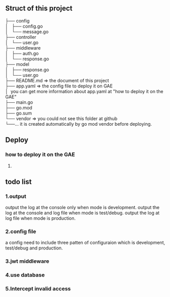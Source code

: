 
## Struct of this project
├── config    
│   ├── config.go    
│   └── message.go    
├── controller   
│   └── user.go    
├── middleware    
│   ├── auth.go    
│   └── response.go    
├── model    
│   ├── response.go    
│   └── user.go    
├── README.md         => the document of this project    
├── app.yaml          => the config file to deploy it on GAE    
│                        you can get more information about app.yaml at "how to deploy it on the GAE"    
├── main.go        
├── go.mod   
├── go.sum   
└── vendor            => you could not see this folder at github   
    └──...               it is created automatically by go mod vendor before deploying.   


## Deploy
### how to deploy it on the GAE
1.


## todo list
### 1.output
output the log at the console only when mode is development.
output the log at the console and log file when mode is test/debug.
output the log at log file when mode is production.

### 2.config file
a config need to include three patten of configuraion which is development, test/debug and production.

### 3.jwt middleware

### 4.use database

### 5.Intercept invalid access
